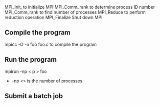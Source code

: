 MPI_Init, to initialize MPI
MPI_Comm_rank to determine process ID number
MPI_Comm_rank to find number of processes
MPI_Reduce to perform reduction operation
MPI_Finalize Shut down MPI


Compile the program
-----
mpicc -O -o foo foo.c to compile the program

Run the program
-----
mpirun -np < p > foo
- -np <> is the number of processes

Submit a batch job
-----

